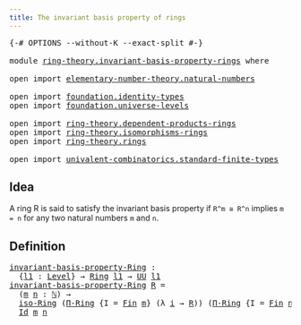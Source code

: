 ```yaml
---
title: The invariant basis property of rings
---
```


<pre class="Agda"><a id="63" class="Symbol">{-#</a> <a id="67" class="Keyword">OPTIONS</a> <a id="75" class="Pragma">--without-K</a> <a id="87" class="Pragma">--exact-split</a> <a id="101" class="Symbol">#-}</a>

<a id="106" class="Keyword">module</a> <a id="113" href="ring-theory.invariant-basis-property-rings.html" class="Module">ring-theory.invariant-basis-property-rings</a> <a id="156" class="Keyword">where</a>

<a id="163" class="Keyword">open</a> <a id="168" class="Keyword">import</a> <a id="175" href="elementary-number-theory.natural-numbers.html" class="Module">elementary-number-theory.natural-numbers</a>

<a id="217" class="Keyword">open</a> <a id="222" class="Keyword">import</a> <a id="229" href="foundation.identity-types.html" class="Module">foundation.identity-types</a>
<a id="255" class="Keyword">open</a> <a id="260" class="Keyword">import</a> <a id="267" href="foundation.universe-levels.html" class="Module">foundation.universe-levels</a>

<a id="295" class="Keyword">open</a> <a id="300" class="Keyword">import</a> <a id="307" href="ring-theory.dependent-products-rings.html" class="Module">ring-theory.dependent-products-rings</a>
<a id="344" class="Keyword">open</a> <a id="349" class="Keyword">import</a> <a id="356" href="ring-theory.isomorphisms-rings.html" class="Module">ring-theory.isomorphisms-rings</a>
<a id="387" class="Keyword">open</a> <a id="392" class="Keyword">import</a> <a id="399" href="ring-theory.rings.html" class="Module">ring-theory.rings</a>

<a id="418" class="Keyword">open</a> <a id="423" class="Keyword">import</a> <a id="430" href="univalent-combinatorics.standard-finite-types.html" class="Module">univalent-combinatorics.standard-finite-types</a>
</pre>
## Idea

A ring R is said to satisfy the invariant basis property if `R^m ≅ R^n` implies `m = n` for any two natural numbers `m` and `n`.

## Definition

<pre class="Agda"><a id="invariant-basis-property-Ring"></a><a id="643" href="ring-theory.invariant-basis-property-rings.html#643" class="Function">invariant-basis-property-Ring</a> <a id="673" class="Symbol">:</a>
  <a id="677" class="Symbol">{</a><a id="678" href="ring-theory.invariant-basis-property-rings.html#678" class="Bound">l1</a> <a id="681" class="Symbol">:</a> <a id="683" href="Agda.Primitive.html#597" class="Postulate">Level</a><a id="688" class="Symbol">}</a> <a id="690" class="Symbol">→</a> <a id="692" href="ring-theory.rings.html#2551" class="Function">Ring</a> <a id="697" href="ring-theory.invariant-basis-property-rings.html#678" class="Bound">l1</a> <a id="700" class="Symbol">→</a> <a id="702" href="foundation-core.universe-levels.html#235" class="Primitive">UU</a> <a id="705" href="ring-theory.invariant-basis-property-rings.html#678" class="Bound">l1</a>
<a id="708" href="ring-theory.invariant-basis-property-rings.html#643" class="Function">invariant-basis-property-Ring</a> <a id="738" href="ring-theory.invariant-basis-property-rings.html#738" class="Bound">R</a> <a id="740" class="Symbol">=</a>
  <a id="744" class="Symbol">(</a><a id="745" href="ring-theory.invariant-basis-property-rings.html#745" class="Bound">m</a> <a id="747" href="ring-theory.invariant-basis-property-rings.html#747" class="Bound">n</a> <a id="749" class="Symbol">:</a> <a id="751" href="elementary-number-theory.natural-numbers.html#1548" class="Datatype">ℕ</a><a id="752" class="Symbol">)</a> <a id="754" class="Symbol">→</a>
  <a id="758" href="ring-theory.isomorphisms-rings.html#5885" class="Function">iso-Ring</a> <a id="767" class="Symbol">(</a><a id="768" href="ring-theory.dependent-products-rings.html#4328" class="Function">Π-Ring</a> <a id="775" class="Symbol">{</a><a id="776" class="Argument">I</a> <a id="778" class="Symbol">=</a> <a id="780" href="univalent-combinatorics.standard-finite-types.html#2393" class="Function">Fin</a> <a id="784" href="ring-theory.invariant-basis-property-rings.html#745" class="Bound">m</a><a id="785" class="Symbol">}</a> <a id="787" class="Symbol">(λ</a> <a id="790" href="ring-theory.invariant-basis-property-rings.html#790" class="Bound">i</a> <a id="792" class="Symbol">→</a> <a id="794" href="ring-theory.invariant-basis-property-rings.html#738" class="Bound">R</a><a id="795" class="Symbol">))</a> <a id="798" class="Symbol">(</a><a id="799" href="ring-theory.dependent-products-rings.html#4328" class="Function">Π-Ring</a> <a id="806" class="Symbol">{</a><a id="807" class="Argument">I</a> <a id="809" class="Symbol">=</a> <a id="811" href="univalent-combinatorics.standard-finite-types.html#2393" class="Function">Fin</a> <a id="815" href="ring-theory.invariant-basis-property-rings.html#747" class="Bound">n</a><a id="816" class="Symbol">}</a> <a id="818" class="Symbol">(λ</a> <a id="821" href="ring-theory.invariant-basis-property-rings.html#821" class="Bound">i</a> <a id="823" class="Symbol">→</a> <a id="825" href="ring-theory.invariant-basis-property-rings.html#738" class="Bound">R</a><a id="826" class="Symbol">))</a> <a id="829" class="Symbol">→</a>
  <a id="833" href="foundation-core.identity-types.html#1767" class="Datatype">Id</a> <a id="836" href="ring-theory.invariant-basis-property-rings.html#745" class="Bound">m</a> <a id="838" href="ring-theory.invariant-basis-property-rings.html#747" class="Bound">n</a>
</pre>